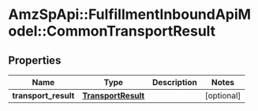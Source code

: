 # AmzSpApi::FulfillmentInboundApiModel::CommonTransportResult

## Properties
Name | Type | Description | Notes
------------ | ------------- | ------------- | -------------
**transport_result** | [**TransportResult**](TransportResult.md) |  | [optional] 

